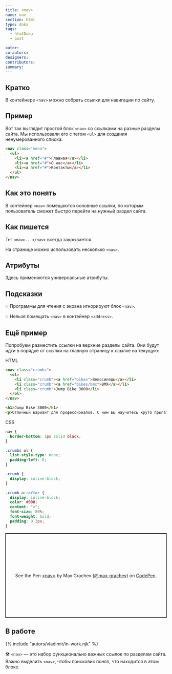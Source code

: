 ```yaml
---
title: <nav>
name: nav
section: html
type: doka
tags:
  - htmlDoka
  - post

autor:
co-autors:
designers:
contributors:
summary:
---
```


## Кратко

В контейнере `<nav>` можно собрать ссылки для навигации по сайту.

## Пример

Вот так выглядит простой блок `<nav>` со ссылками на разные разделы сайта. Мы использовали его с тегом `<ul>` для создания ненумерованного списка:

```html
<nav class="menu">
  <ul>
    <li><a href="#">Главная</a></li>
    <li><a href="#">О нас</a></li>
    <li><a href="#">Контакты</a></li>
  </ul>
</nav>
```

## Как это понять

В контейнер `<nav>` помещаются основные ссылки, по которым пользователь сможет быстро перейти на нужный раздел сайта.

## Как пишется

Тег `<nav>...</nav>` всегда закрывается.

На странице можно использовать несколько `<nav>`.

## Атрибуты

Здесь применяются универсальные атрибуты.

## Подсказки

💡 Программы для чтения с экрана игнорируют блок `<nav>`.

💡 Нельзя помещать `<nav>` в контейнер `<address>`.

## Ещё пример

Попробуем разместить ссылки на верхние разделы сайта. Они будут идти в порядке от ссылки на главную страницу к ссылке на текущую:

HTML

```html
<nav class="crumbs">
  <ol>
    <li class="crumb"><a href="bikes">Велосипеды</a></li>
    <li class="crumb"><a href="bikes/bmx">BMX</a></li>
    <li class="crumb">Jump Bike 3000</li>
  </ol>
</nav>

<h1>Jump Bike 3000</h1>
<p>Отличный вариант для профессионалов. С ним вы научитесь круто прыгать.</p>
```

CSS

```css
nav {
  border-bottom: 1px solid black;
}

.crumbs ol {
  list-style-type: none;
  padding-left: 0;
}

.crumb {
  display: inline-block;
}

.crumb a::after {
  display: inline-block;
  color: #000;
  content: ">";
  font-size: 80%;
  font-weight: bold;
  padding: 0 3px;
}
```

<p class="codepen" data-height="265" data-theme-id="light" data-default-tab="html,result" data-user="max-grachev" data-slug-hash="vwXGpP" style="height: 265px; box-sizing: border-box; display: flex; align-items: center; justify-content: center; border: 2px solid; margin: 1em 0; padding: 1em;" data-pen-title="&amp;lt;nav&amp;gt;">
  <span>See the Pen <a href="https://codepen.io/max-grachev/pen/vwXGpP">
  &lt;nav&gt;</a> by Max Grachev (<a href="https://codepen.io/max-grachev">@max-grachev</a>)
  on <a href="https://codepen.io">CodePen</a>.</span>
</p>
<script async src="https://static.codepen.io/assets/embed/ei.js"></script>

## В работе

{% include "autors/vladimir/in-work.njk" %}

🛠 `<nav>` — это набор функционально важных ссылок по разделам сайта. Важно выделить `<nav>`, чтобы поисковик понял, что находится в этом блоке.

